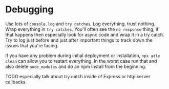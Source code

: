 # Debugging

Use lots of `console.log` and `try catches`. Log everything, trust nothing. Wrap everything in `try catches`. You'll often see the `no response` thing, if that happens then especially look for async code and wrap it in a try catch. Try to log just before and just after important things to track down the issues that you're facing.

If you have any problem during initial deployment or installation, `npx azle clean` can allow you to restart everything. In the worst case run that and also delete `node_modules` and do an npm install from the beginning.

TODO especially talk about try catch inside of Express or http server callbacks
